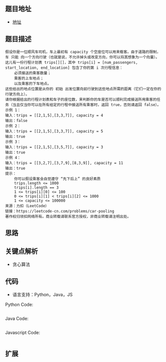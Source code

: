 ## 题目地址

- [地址](https://leetcode-cn.com/problems/car-pooling/)

## 题目描述

```
假设你是一位顺风车司机，车上最初有 capacity 个空座位可以用来载客。由于道路的限制，车 只能 向一个方向行驶（也就是说，不允许掉头或改变方向，你可以将其想象为一个向量）。
这儿有一份行程计划表 trips[][]，其中 trips[i] = [num_passengers, start_location, end_location] 包含了你的第 i 次行程信息：
	必须接送的乘客数量；
	乘客的上车地点；
	以及乘客的下车地点。
这些给出的地点位置是从你的 初始 出发位置向前行驶到这些地点所需的距离（它们一定在你的行驶方向上）。
请你根据给出的行程计划表和车子的座位数，来判断你的车是否可以顺利完成接送所用乘客的任务（当且仅当你可以在所有给定的行程中接送所有乘客时，返回 true，否则请返回 false）。
示例 1：
输入：trips = [[2,1,5],[3,3,7]], capacity = 4
输出：false
示例 2：
输入：trips = [[2,1,5],[3,3,7]], capacity = 5
输出：true
示例 3：
输入：trips = [[2,1,5],[3,5,7]], capacity = 3
输出：true
示例 4：
输入：trips = [[3,2,7],[3,7,9],[8,3,9]], capacity = 11
输出：true
提示：
	你可以假设乘客会自觉遵守 “先下后上” 的良好素质
	trips.length <= 1000
	trips[i].length == 3
	1 <= trips[i][0] <= 100
	0 <= trips[i][1] < trips[i][2] <= 1000
	1 <= capacity <= 100000
来源：力扣（LeetCode）
链接：https://leetcode-cn.com/problems/car-pooling
著作权归领扣网络所有。商业转载请联系官方授权，非商业转载请注明出处。
```

## 思路

## 关键点解析
- 贪心算法

## 代码

- 语言支持：Python，Java，JS

Python Code:

```python
```

Java Code:

```java

```

Javascript Code:
```js

```

## 扩展
